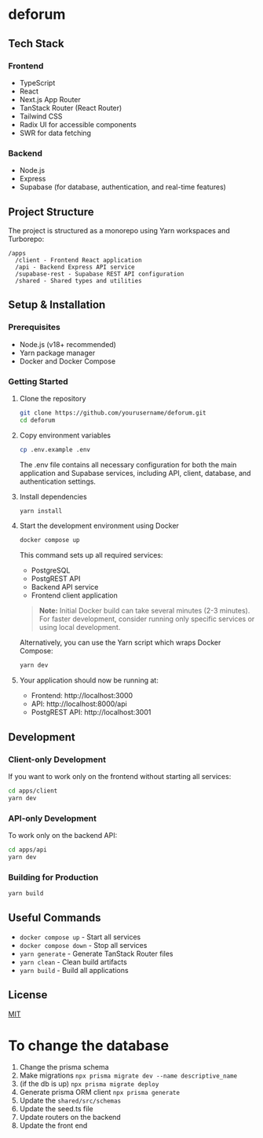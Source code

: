 # deforum

## Tech Stack

### Frontend
- TypeScript
- React
- Next.js App Router
- TanStack Router (React Router)
- Tailwind CSS
- Radix UI for accessible components
- SWR for data fetching

### Backend
- Node.js
- Express
- Supabase (for database, authentication, and real-time features)

## Project Structure

The project is structured as a monorepo using Yarn workspaces and Turborepo:

```
/apps
  /client - Frontend React application
  /api - Backend Express API service
  /supabase-rest - Supabase REST API configuration
  /shared - Shared types and utilities
```

## Setup & Installation

### Prerequisites
- Node.js (v18+ recommended)
- Yarn package manager
- Docker and Docker Compose

### Getting Started

1. Clone the repository
   ```bash
   git clone https://github.com/yourusername/deforum.git
   cd deforum
   ```

2. Copy environment variables
   ```bash
   cp .env.example .env
   ```
   The .env file contains all necessary configuration for both the main application and Supabase services, including API, client, database, and authentication settings.

3. Install dependencies
   ```bash
   yarn install
   ```

4. Start the development environment using Docker
   ```bash
   docker compose up
   ```
   This command sets up all required services:
   - PostgreSQL
   - PostgREST API
   - Backend API service
   - Frontend client application

   > **Note:** Initial Docker build can take several minutes (2-3 minutes). For faster development, consider running only specific services or using local development.

   Alternatively, you can use the Yarn script which wraps Docker Compose:
   ```bash
   yarn dev
   ```

5. Your application should now be running at:
   - Frontend: http://localhost:3000
   - API: http://localhost:8000/api
   - PostgREST API: http://localhost:3001

## Development

### Client-only Development

If you want to work only on the frontend without starting all services:

```bash
cd apps/client
yarn dev
```

### API-only Development

To work only on the backend API:

```bash
cd apps/api
yarn dev
```

### Building for Production

```bash
yarn build
```

## Useful Commands

- `docker compose up` - Start all services
- `docker compose down` - Stop all services
- `yarn generate` - Generate TanStack Router files
- `yarn clean` - Clean build artifacts
- `yarn build` - Build all applications

## License

[MIT](LICENSE) 




# To change the database 
1. Change the prisma schema
2. Make migrations `npx prisma migrate dev --name descriptive_name`
3. (if the db is up) `npx prisma migrate deploy`
4. Generate prisma ORM client `npx prisma generate`
5. Update the `shared/src/schemas`
6. Update the seed.ts file
7. Update routers on the backend
8. Update the front end